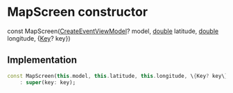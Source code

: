 


# MapScreen constructor






const
MapScreen([CreateEventViewModel](../../view_model_after_auth_view_models_event_view_models_create_event_view_model/CreateEventViewModel-class.md)? model, [double](https:api.flutter.dev/flutter/dart-core/double-class.html) latitude, [double](https:api.flutter.dev/flutter/dart-core/double-class.html) longitude, \{[Key](https:api.flutter.dev/flutter/foundation/Key-class.html)? key\})





## Implementation

```dart
const MapScreen(this.model, this.latitude, this.longitude, \{Key? key\})
    : super(key: key);
```







